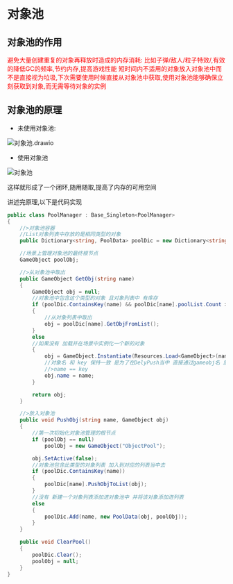 # 对象池
## 对象池的作用
<font color = red>避免大量创建重复的对象再释放时造成的内存消耗:
比如子弹/敌人/粒子特效/,有效的降低GC的频率,节约内存,提高游戏性能
短时间内不适用的对象放入对象池中而不是直接视为垃圾,下次需要使用时候直接从对象池中获取,使用对象池能够确保立刻获取到对象,而无需等待对象的实例</font>

## 对象池的原理
* 未使用对象池:

![对象池.drawio](D:\GoogleDownload\对象池.drawio.png)

* 使用对象池

  

![对象池](D:\GoogleDownload\对象池.jpg)

这样就形成了一个闭环,随用随取,提高了内存的可用空间

讲述完原理,以下是代码实现
```csharp
public class PoolManager : Base_Singleton<PoolManager>
{
    //>对象池容器
    //List对象列表中存放的是相同类型的对象
    public Dictionary<string, PoolData> poolDic = new Dictionary<string, PoolData>();

    //场景上管理对象池的最终根节点
    GameObject poolObj;

    //>从对象池中取出
    public GameObject GetObj(string name)
    {
        GameObject obj = null;
        //对象池中包含这个类型的对象 且对象列表中 有库存
        if (poolDic.ContainsKey(name) && poolDic[name].poolList.Count > 0)
        {
            //从对象列表中取出
            obj = poolDic[name].GetObjFromList();
        }
        else
        //如果没有 加载并在场景中实例化一个新的对象
        {
            obj = GameObject.Instantiate(Resources.Load<GameObject>(name));
            //对象名 和 key 保持一致 是为了在DelyPush当中 直接通过gameobj名 放入对象池
            //>name == key
            obj.name = name;
        }

        return obj;
    }

    //>放入对象池
    public void PushObj(string name, GameObject obj)
    {
        //第一次初始化对象池管理的根节点
        if (poolObj == null)
            poolObj = new GameObject("ObjectPool");

        obj.SetActive(false);
        //对象池包含此类型的对象列表 加入到对应的列表当中去
        if (poolDic.ContainsKey(name))
        {
            poolDic[name].PushObjToList(obj);
        }
        //没有 新建一个对象列表添加进对象池中 并将该对象添加进列表 
        else
        {
            poolDic.Add(name, new PoolData(obj, poolObj));
        }
    }

    public void ClearPool()
    {
        poolDic.Clear();
        poolObj = null;
    }
}
```